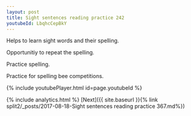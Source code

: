 ```yaml
---
layout: post
title: Sight sentences reading practice 242
youtubeId: LbqhcCepBkY
---
```

 
 
Helps to learn sight words and their spelling.

Opportunitiy to repeat the spelling. 

Practice spelling. 
 
Practice for spelling bee competitions. 
 
{% include youtubePlayer.html id=page.youtubeId %}
 
 
{% include analytics.html %} 
[Next]({{ site.baseurl }}{% link  split2/_posts/2017-08-18-Sight sentences reading practice 367.md%})
 
